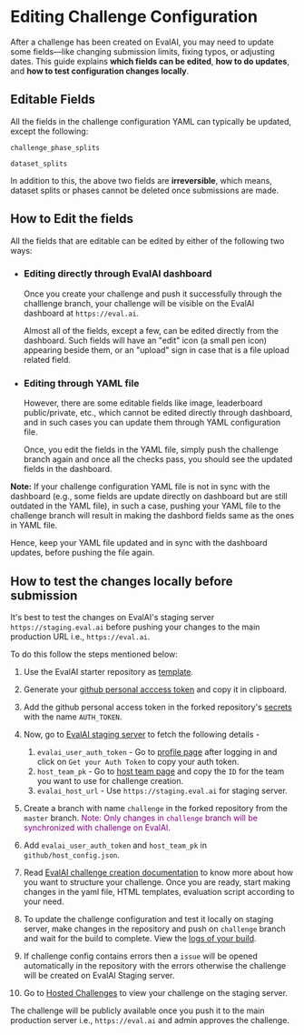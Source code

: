 # Editing Challenge Configuration

After a challenge has been created on EvalAI, you may need to update some fields—like changing submission limits, fixing typos, or adjusting dates. This guide explains **which fields can be edited**, **how to do updates**, and **how to test configuration changes locally**.

## Editable Fields

All the fields in the challenge configuration YAML can typically be updated, except the following:

`challenge_phase_splits` 

`dataset_splits`

In addition to this, the above two fields are **irreversible**, which means, dataset splits or phases cannot be deleted once submissions are made.

## How to Edit the fields

All the fields that are editable can be edited by either of the following two ways:

- ### Editing directly through EvalAI dashboard
    Once you create your challenge and push it successfully through the challlenge branch, your challenge will be visible on the EvalAI dashboard at `https://eval.ai`.

    Almost all of the fields, except a few, can be edited directly from the dashboard. Such fields will have an "edit" icon (a small pen icon) appearing beside them, or an "upload" sign in case that is a file upload related field.

- ### Editing through YAML file
    However, there are some editable fields like image, leaderboard public/private, etc., which cannot be edited directly through dashboard, and in such cases you can update them through YAML configuration file.

    Once, you edit the fields in the YAML file, simply push the challenge branch again and once all the checks pass, you should see the updated fields in the dashboard.

**Note:** If your challenge configuration YAML file is not in sync with the dashboard (e.g., some fields are update directly on dashboard but are still outdated in the YAML file), in such a case, pushing your YAML file to the challenge branch will result in making the dashbord fields same as the ones in YAML file.

Hence, keep your YAML file updated and in sync with the dashboard updates, before pushing the file again.

## How to test the changes locally before submission

It's best to test the changes on EvalAI's staging server `https://staging.eval.ai` before pushing your changes to the main production URL i.e., `https://eval.ai`.

To do this follow the steps mentioned below:

1. Use the EvalAI starter repository as [template](https://docs.github.com/en/free-pro-team@latest/github/creating-cloning-and-archiving-repositories/creating-a-repository-from-a-template).

2. Generate your [github personal acccess token](https://docs.github.com/en/free-pro-team@latest/github/authenticating-to-github/creating-a-personal-access-token) and copy it in clipboard.

3. Add the github personal access token in the forked repository's [secrets](https://docs.github.com/en/free-pro-team@latest/actions/reference/encrypted-secrets#creating-encrypted-secrets-for-a-repository) with the name `AUTH_TOKEN`.

4. Now, go to [EvalAI staging server](https://staging.eval.ai) to fetch the following details -
   1. `evalai_user_auth_token` - Go to [profile page](https://staging.eval.ai/web/profile) after logging in and click on `Get your Auth Token` to copy your auth token.
   2. `host_team_pk` - Go to [host team page](https://staging.eval.ai/web/challenge-host-teams) and copy the `ID` for the team you want to use for challenge creation.
   3. `evalai_host_url` - Use `https://staging.eval.ai` for staging server.

5. Create a branch with name `challenge` in the forked repository from the `master` branch.
<span style="color:purple">Note: Only changes in `challenge` branch will be synchronized with challenge on EvalAI.</span>

6. Add `evalai_user_auth_token` and `host_team_pk` in `github/host_config.json`.

7. Read [EvalAI challenge creation documentation](./challenge-config.html) to know more about how you want to structure your challenge. Once you are ready, start making changes in the yaml file, HTML templates, evaluation script according to your need.

8. To update the challenge configuration and test it locally on staging server, make changes in the repository and push on `challenge` branch and wait for the build to complete. View the [logs of your build](https://docs.github.com/en/free-pro-team@latest/actions/managing-workflow-runs/using-workflow-run-logs#viewing-logs-to-diagnose-failures).

9. If challenge config contains errors then a `issue` will be opened automatically in the repository with the errors otherwise the challenge will be created on EvalAI Staging server.

10. Go to [Hosted Challenges](https://staging.eval.ai/web/hosted-challenges) to view your challenge on the staging server.

The challenge will be publicly available once you push it to the main production server i.e., `https://eval.ai` and admin approves the challenge.






